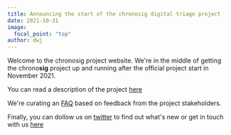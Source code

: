 ```yaml
---
title: Announcing the start of the chronosig digital triage project
date: 2021-10-31
image:
  focal_point: "top"
author: dwj
---
```


Welcome to the chronosig project website.  We're in the middle of getting the chrono**sig** project up and running after the official project start in November 2021.

You can read a description of the project [here](/publication/joyce2021/)

We're curating an [FAQ](/about/) based on feedback from the project stakeholders.

Finally, you can dollow us on [twitter](https://twitter.com/chrono_sig) to find out what's new or get in touch with us [here](/contact/)




